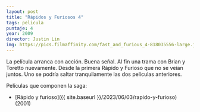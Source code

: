 ```yaml
---
layout: post
title: "Rápidos y Furiosos 4"
tags: pelicula
puntaje: 4
year: 2009
director: Justin Lin
img: https://pics.filmaffinity.com/fast_and_furious_4-818035556-large.jpg
---
```


La película arranca con acción. Buena señal. Al fin una trama con Brian y Toretto nuevamente. Desde la primera Rápido y Furioso que no se veían juntos. Uno se podría saltar tranquilamente las dos películas anteriores.

Películas que componen la saga:

- [Rápido y furioso]({{ site.baseurl }}/2023/06/03/rapido-y-furioso) (2001)
